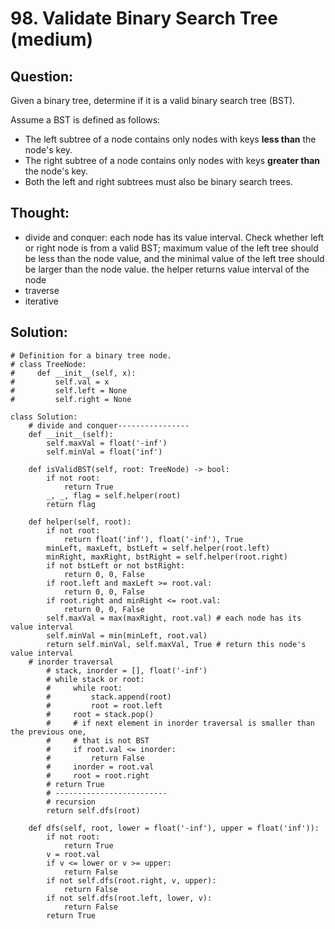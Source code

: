 # 98. Validate Binary Search Tree \(medium\)

## Question:

Given a binary tree, determine if it is a valid binary search tree \(BST\).

Assume a BST is defined as follows:

* The left subtree of a node contains only nodes with keys **less than** the node's key.
* The right subtree of a node contains only nodes with keys **greater than** the node's key.
* Both the left and right subtrees must also be binary search trees.

## Thought:

* divide and conquer: each node has its value interval. Check whether left or right node is from a valid BST; maximum value of the left tree should be less than the node value, and the minimal value of the left tree should be larger than the node value. the helper returns value interval of the node 
* traverse
* iterative

## Solution:

```text
# Definition for a binary tree node.
# class TreeNode:
#     def __init__(self, x):
#         self.val = x
#         self.left = None
#         self.right = None

class Solution:
    # divide and conquer----------------
    def __init__(self):
        self.maxVal = float('-inf')
        self.minVal = float('inf')
        
    def isValidBST(self, root: TreeNode) -> bool:
        if not root:
            return True
        _, _, flag = self.helper(root)
        return flag
    
    def helper(self, root):
        if not root:
            return float('inf'), float('-inf'), True
        minLeft, maxLeft, bstLeft = self.helper(root.left)
        minRight, maxRight, bstRight = self.helper(root.right)
        if not bstLeft or not bstRight:
            return 0, 0, False
        if root.left and maxLeft >= root.val:
            return 0, 0, False
        if root.right and minRight <= root.val:
            return 0, 0, False
        self.maxVal = max(maxRight, root.val) # each node has its value interval
        self.minVal = min(minLeft, root.val)
        return self.minVal, self.maxVal, True # return this node's value interval
    # inorder traversal
        # stack, inorder = [], float('-inf')
        # while stack or root:
        #     while root:
        #         stack.append(root)
        #         root = root.left
        #     root = stack.pop()
        #     # if next element in inorder traversal is smaller than the previous one,
        #     # that is not BST
        #     if root.val <= inorder:
        #         return False
        #     inorder = root.val
        #     root = root.right
        # return True
        # -------------------------
        # recursion
        return self.dfs(root)
    
    def dfs(self, root, lower = float('-inf'), upper = float('inf')):
        if not root:
            return True
        v = root.val
        if v <= lower or v >= upper:
            return False
        if not self.dfs(root.right, v, upper):
            return False
        if not self.dfs(root.left, lower, v):
            return False
        return True
```

